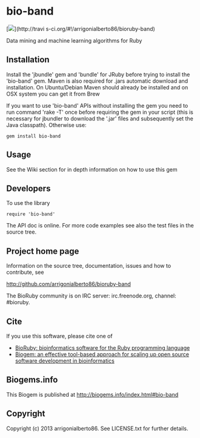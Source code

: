 # bio-band

[<img
src="https://travis-ci.org/arrigonialberto86/bioruby-band.png"/>](http://travi
s-ci.org/#!/arrigonialberto86/bioruby-band)

Data mining and machine learning algorithms for Ruby

## Installation

Install the  'jbundle' gem and 'bundle' for JRuby before trying to install the
'bio-band' gem. Maven is also required for .jars automatic download and
installation. On Ubuntu/Debian Maven should already be installed and on OSX
system you can get it from Brew

If you want to use 'bio-band' APIs without installing the gem you need to run
command 'rake -T' once before requiring the gem in your script (this is
necessary for jbundler to download the '.jar' files and subsequently set the
Java classpath). Otherwise use:

    gem install bio-band

## Usage

See the Wiki section for in depth information on how to use this gem

## Developers

To use the library 

    require 'bio-band'

The API doc is online. For more code examples see also the test files in the
source tree.

## Project home page

Information on the source tree, documentation, issues and how to contribute,
see

http://github.com/arrigonialberto86/bioruby-band

The BioRuby community is on IRC server: irc.freenode.org, channel: #bioruby.

## Cite

If you use this software, please cite one of

*   [BioRuby: bioinformatics software for the Ruby programming
    language](http://dx.doi.org/10.1093/bioinformatics/btq475)
*   [Biogem: an effective tool-based approach for scaling up open source
    software development in
    bioinformatics](http://dx.doi.org/10.1093/bioinformatics/bts080)


## Biogems.info

This Biogem is published at http://biogems.info/index.html#bio-band

## Copyright

Copyright (c) 2013 arrigonialberto86. See LICENSE.txt for further details.
